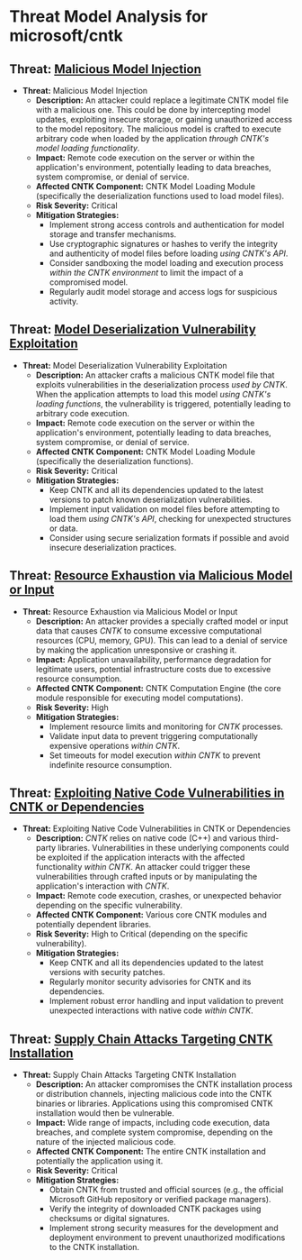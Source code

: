 # Threat Model Analysis for microsoft/cntk

## Threat: [Malicious Model Injection](./threats/malicious_model_injection.md)

*   **Threat:** Malicious Model Injection
    *   **Description:** An attacker could replace a legitimate CNTK model file with a malicious one. This could be done by intercepting model updates, exploiting insecure storage, or gaining unauthorized access to the model repository. The malicious model is crafted to execute arbitrary code when loaded by the application *through CNTK's model loading functionality*.
    *   **Impact:** Remote code execution on the server or within the application's environment, potentially leading to data breaches, system compromise, or denial of service.
    *   **Affected CNTK Component:** CNTK Model Loading Module (specifically the deserialization functions used to load model files).
    *   **Risk Severity:** Critical
    *   **Mitigation Strategies:**
        *   Implement strong access controls and authentication for model storage and transfer mechanisms.
        *   Use cryptographic signatures or hashes to verify the integrity and authenticity of model files before loading *using CNTK's API*.
        *   Consider sandboxing the model loading and execution process *within the CNTK environment* to limit the impact of a compromised model.
        *   Regularly audit model storage and access logs for suspicious activity.

## Threat: [Model Deserialization Vulnerability Exploitation](./threats/model_deserialization_vulnerability_exploitation.md)

*   **Threat:** Model Deserialization Vulnerability Exploitation
    *   **Description:** An attacker crafts a malicious CNTK model file that exploits vulnerabilities in the deserialization process *used by CNTK*. When the application attempts to load this model *using CNTK's loading functions*, the vulnerability is triggered, potentially leading to arbitrary code execution.
    *   **Impact:** Remote code execution on the server or within the application's environment, potentially leading to data breaches, system compromise, or denial of service.
    *   **Affected CNTK Component:** CNTK Model Loading Module (specifically the deserialization functions).
    *   **Risk Severity:** Critical
    *   **Mitigation Strategies:**
        *   Keep CNTK and all its dependencies updated to the latest versions to patch known deserialization vulnerabilities.
        *   Implement input validation on model files before attempting to load them *using CNTK's API*, checking for unexpected structures or data.
        *   Consider using secure serialization formats if possible and avoid insecure deserialization practices.

## Threat: [Resource Exhaustion via Malicious Model or Input](./threats/resource_exhaustion_via_malicious_model_or_input.md)

*   **Threat:** Resource Exhaustion via Malicious Model or Input
    *   **Description:** An attacker provides a specially crafted model or input data that causes *CNTK* to consume excessive computational resources (CPU, memory, GPU). This can lead to a denial of service by making the application unresponsive or crashing it.
    *   **Impact:** Application unavailability, performance degradation for legitimate users, potential infrastructure costs due to excessive resource consumption.
    *   **Affected CNTK Component:** CNTK Computation Engine (the core module responsible for executing model computations).
    *   **Risk Severity:** High
    *   **Mitigation Strategies:**
        *   Implement resource limits and monitoring for *CNTK* processes.
        *   Validate input data to prevent triggering computationally expensive operations *within CNTK*.
        *   Set timeouts for model execution *within CNTK* to prevent indefinite resource consumption.

## Threat: [Exploiting Native Code Vulnerabilities in CNTK or Dependencies](./threats/exploiting_native_code_vulnerabilities_in_cntk_or_dependencies.md)

*   **Threat:** Exploiting Native Code Vulnerabilities in CNTK or Dependencies
    *   **Description:** *CNTK* relies on native code (C++) and various third-party libraries. Vulnerabilities in these underlying components could be exploited if the application interacts with the affected functionality *within CNTK*. An attacker could trigger these vulnerabilities through crafted inputs or by manipulating the application's interaction with *CNTK*.
    *   **Impact:** Remote code execution, crashes, or unexpected behavior depending on the specific vulnerability.
    *   **Affected CNTK Component:** Various core CNTK modules and potentially dependent libraries.
    *   **Risk Severity:** High to Critical (depending on the specific vulnerability).
    *   **Mitigation Strategies:**
        *   Keep CNTK and all its dependencies updated to the latest versions with security patches.
        *   Regularly monitor security advisories for CNTK and its dependencies.
        *   Implement robust error handling and input validation to prevent unexpected interactions with native code *within CNTK*.

## Threat: [Supply Chain Attacks Targeting CNTK Installation](./threats/supply_chain_attacks_targeting_cntk_installation.md)

*   **Threat:** Supply Chain Attacks Targeting CNTK Installation
    *   **Description:** An attacker compromises the CNTK installation process or distribution channels, injecting malicious code into the CNTK binaries or libraries. Applications using this compromised CNTK installation would then be vulnerable.
    *   **Impact:**  Wide range of impacts, including code execution, data breaches, and complete system compromise, depending on the nature of the injected malicious code.
    *   **Affected CNTK Component:** The entire CNTK installation and potentially the application using it.
    *   **Risk Severity:** Critical
    *   **Mitigation Strategies:**
        *   Obtain CNTK from trusted and official sources (e.g., the official Microsoft GitHub repository or verified package managers).
        *   Verify the integrity of downloaded CNTK packages using checksums or digital signatures.
        *   Implement strong security measures for the development and deployment environment to prevent unauthorized modifications to the CNTK installation.

